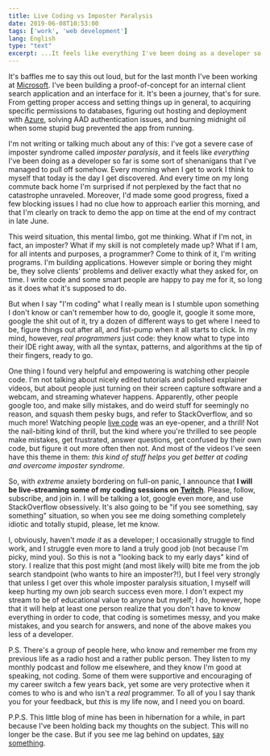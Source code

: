 ```yaml
---
title: Live Coding vs Imposter Paralysis
date: 2019-06-08T10:53:00
tags: ['work', 'web development']
lang: English
type: "text"
excerpt: ...It feels like everything I've been doing as a developer so far is some sort of shenanigans that I've managed to pull off somehow, against all odds. Every morning when I get to work I think to myself that today is the day I get discovered. But every time on my long commute back home I'm surprised if not perplexed by clear, measurable, and evident progress I've made that day...
---
```


It's baffles me to say this out loud, but for the last month I've been working at [Microsoft](https://microsoft.com/). I've been building a proof-of-concept for an internal client search application and an interface for it. It's been a journey, that's for sure. From getting proper access and setting things up in general, to acquiring specific permissions to databases, figuring out hosting and deployment with [Azure](https://portal.azure.com/), solving AAD authentication issues, and burning midnight oil when some stupid bug prevented the app from running. 

I'm not writing or talking much about any of this: I've got a severe case of imposter syndrome called _imposter paralysis_, and it feels like _everything_ I've been doing as a developer so far is some sort of shenanigans that I've managed to pull off somehow. Every morning when I get to work I think to myself that today is the day I get discovered. And every time on my long commute back home I'm surprised if not perplexed by the fact that no catastrophe unraveled. Moreover, I'd made some good progress, fixed a few blocking issues I had no clue how to approach earlier this morning, and that I'm clearly on track to demo the app on time at the end of my contract in late June. 

This weird situation, this mental limbo, got me thinking. What if I'm not, in fact, an imposter? What if my skill is not completely made up? What if I am, for all intents and purposes, a programmer? Come to think of it, I'm writing programs. I'm building applications. However simple or boring they might be, they solve clients' problems and deliver exactly what they asked for, on time. I write code and some smart people are happy to pay me for it, so long as it does what it's supposed to do.

But when I say "I'm coding" what I really mean is I stumble upon something I don't know or can't remember how to do, google it, google it some more, google the shit out of it, try a dozen of different ways to get where I need to be, figure things out after all, and fist-pump when it all starts to click. In my mind, however, _real programmers_ just code: they know what to type into their IDE right away, with all the syntax, patterns, and algorithms at the tip of their fingers, ready to go.

One thing I found very helpful and empowering is watching other people code. I'm not talking about nicely edited tutorials and polished explainer videos, but about people just turning on their screen capture software and a webcam, and streaming whatever happens. Apparently, other people google too, and make silly mistakes, and do weird stuff for seemingly no reason, and squash them pesky bugs, and refer to StackOverflow, and so much more! Watching people [live code](https://www.twitch.tv/team/livecoders) was an eye-opener, and a thrill! Not the nail-biting kind of thrill, but the kind where you're thrilled to see people make mistakes, get frustrated, answer questions, get confused by their own code, but figure it out more often then not. And most of the videos I've seen have this theme in them: _this kind of stuff helps you get better at coding and overcome imposter syndrome_. 

So, with _extreme_ anxiety bordering on full-on panic, I announce that **I will be live-streaming some of my coding sessions on [Twitch](https://www.twitch.tv/rosnovsky)**. Please, follow, subscribe, and join in. I will be talking a lot, google even more, and use StackOverflow obsessively. It's also going to be "if you see something, say something" situation, so when you see me doing something completely idiotic and totally stupid, please, let me know. 

I, obviously, haven't _made it_ as a developer; I occasionally struggle to find work, and I struggle even more to land a truly good job (not because I'm picky, mind you). So this is not a "looking back to my early days" kind of story. I realize that this post might (and most likely will) bite me from the job search standpoint (who wants to hire an imposter?!), but I feel very strongly that unless I get over this whole imposter paralysis situation, I myself will keep hurting my own job search success even more. I don't expect my stream to be of educational value to anyone but myself; I do, however, hope that it will help at least one person realize that you don't have to know everything in order to code, that coding is sometimes messy, and you make mistakes, and you search for answers, and none of the above makes you less of a developer.  

P.S. There's a group of people here, who know and remember me from my previous life as a radio host and a rather public person. They listen to my monthly podcast and follow me elsewhere, and they know I'm good at speaking, not coding. Some of them were supportive and encouraging of my career switch a few years back, yet some are very protective when it comes to who is and who isn't a _real_ programmer. To all of you I say thank you for your feedback, but _this_ is my life now, and I need you on board.

P.P.S. This little blog of mine has been in hibernation for a while, in part because I've been holding back my thoughts on the subject. This will no longer be the case. But if you see me lag behind on updates, [say something](https://github.com/rosnovsky/rosnovskyus/issues).